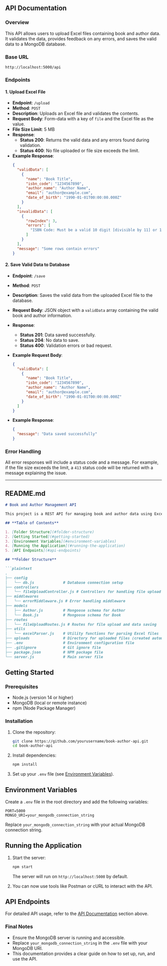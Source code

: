
## **API Documentation**

### **Overview**

This API allows users to upload Excel files containing book and author data. It validates the data, provides feedback on any errors, and saves the valid data to a MongoDB database.

### **Base URL**

```
http://localhost:5000/api
```

### **Endpoints**

#### 1. **Upload Excel File**

- **Endpoint**: `/upload`
- **Method**: `POST`
- **Description**: Uploads an Excel file and validates the contents.
- **Request Body**: Form-data with a key of `file` and the Excel file as the value.
- **File Size Limit**: 5 MB
- **Response**:
  - **Status 200**: Returns the valid data and any errors found during validation.
  - **Status 400**: No file uploaded or file size exceeds the limit.
- **Example Response**:
  ```json
  {
    "validData": [
      {
        "name": "Book Title",
        "isbn_code": "1234567890",
        "author_name": "Author Name",
        "email": "author@example.com",
        "date_of_birth": "1990-01-01T00:00:00.000Z"
      }
    ],
    "invalidData": [
      {
        "rowIndex": 3,
        "errors": [
          "ISBN Code: Must be a valid 10 digit [divisible by 11] or 13 digit [divisible by 10] ISBN"
        ]
      }
    ],
    "message": "Some rows contain errors"
  }
  ```

#### 2. **Save Valid Data to Database**

- **Endpoint**: `/save`
- **Method**: `POST`
- **Description**: Saves the valid data from the uploaded Excel file to the database.
- **Request Body**: JSON object with a `validData` array containing the valid book and author information.
- **Response**:
  - **Status 201**: Data saved successfully.
  - **Status 204**: No data to save.
  - **Status 400**: Validation errors or bad request.
- **Example Request Body**:
  ```json
  {
    "validData": [
      {
        "name": "Book Title",
        "isbn_code": "1234567890",
        "author_name": "Author Name",
        "email": "author@example.com",
        "date_of_birth": "1990-01-01T00:00:00.000Z"
      }
    ]
  }
  ```

- **Example Response**:
  ```json
  {
    "message": "Data saved successfully"
  }
  ```

### **Error Handling**

All error responses will include a status code and a message. For example, if the file size exceeds the limit, a `413` status code will be returned with a message explaining the issue.

---

## **README.md**

```markdown
# Book and Author Management API

This project is a REST API for managing book and author data using Excel file uploads. The API validates data from the Excel file and saves the valid entries into a MongoDB database.

## **Table of Contents**

1. [Folder Structure](#folder-structure)
2. [Getting Started](#getting-started)
3. [Environment Variables](#environment-variables)
4. [Running the Application](#running-the-application)
5. [API Endpoints](#api-endpoints)

## **Folder Structure**

```plaintext
.
├── config
│   └── db.js             # Database connection setup
├── controllers
│   └── fileUploadController.js # Controllers for handling file upload and saving data
├── middlewares
│   └── errorMiddleware.js # Error handling middleware
├── models
│   ├── Author.js         # Mongoose schema for Author
│   └── Book.js           # Mongoose schema for Book
├── routes
│   └── fileUploadRoutes.js # Routes for file upload and data saving
├── utils
│   └── excelParser.js    # Utility functions for parsing Excel files
├── uploads               # Directory for uploaded files (created automatically)
├── .env                  # Environment configuration file
├── .gitignore            # Git ignore file
├── package.json          # NPM package file
└── server.js             # Main server file
```

## **Getting Started**

### **Prerequisites**

- Node.js (version 14 or higher)
- MongoDB (local or remote instance)
- npm (Node Package Manager)

### **Installation**

1. Clone the repository:

   ```bash
   git clone https://github.com/yourusername/book-author-api.git
   cd book-author-api
   ```

2. Install dependencies:

   ```bash
   npm install
   ```

3. Set up your `.env` file (see [Environment Variables](#environment-variables)).

## **Environment Variables**

Create a `.env` file in the root directory and add the following variables:

```plaintext
PORT=5000
MONGO_URI=your_mongodb_connection_string
```

Replace `your_mongodb_connection_string` with your actual MongoDB connection string.

## **Running the Application**

1. Start the server:

   ```bash
   npm start
   ```

   The server will run on `http://localhost:5000` by default.

2. You can now use tools like Postman or cURL to interact with the API.

## **API Endpoints**

For detailed API usage, refer to the [API Documentation](#api-documentation) section above.


### **Final Notes**

- Ensure the MongoDB server is running and accessible.
- Replace `your_mongodb_connection_string` in the `.env` file with your MongoDB URI.
- This documentation provides a clear guide on how to set up, run, and use the API.